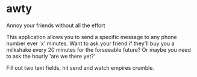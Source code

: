 # awty
Annoy your friends without all the effort

This application allows you to send a specific message to any phone number ever 'x' minutes. Want to ask your friend
if they'll buy you a milkshake every 20 minutes for the forseeable future? Or maybe you need to ask the hourly
'are we there yet?'

Fill out two text fields, hit send and watch empires crumble.
